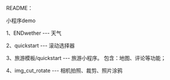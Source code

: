 README：

小程序demo

1、ENDwether  --- 天气

2、quickstart --- 滚动选择器

3、旅游模板/quickstart --- 旅游小程序。
	包含：地图、评论等功能；
	
4、img_cut_rotate --- 相机拍照、裁剪、照片涂鸦
